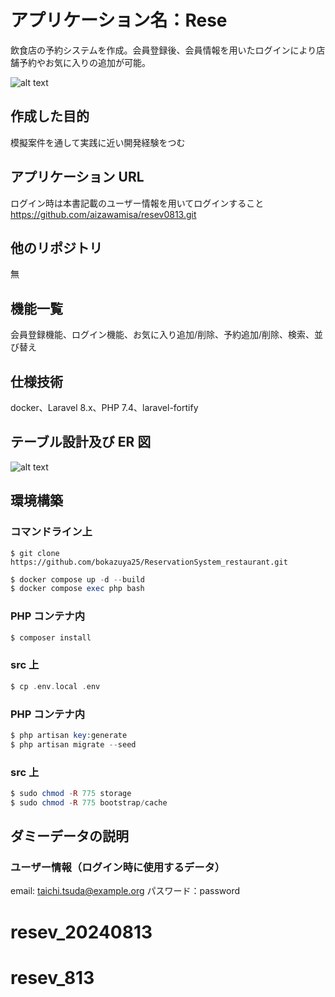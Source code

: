 # アプリケーション名：Rese

飲食店の予約システムを作成。会員登録後、会員情報を用いたログインにより店舗予約やお気に入りの追加が可能。

![alt text](src/public/images/home.png)

## 作成した目的

模擬案件を通して実践に近い開発経験をつむ

## アプリケーション URL

ログイン時は本書記載のユーザー情報を用いてログインすること
https://github.com/aizawamisa/resev0813.git

## 他のリポジトリ

無

## 機能一覧

会員登録機能、ログイン機能、お気に入り追加/削除、予約追加/削除、検索、並び替え

## 仕様技術

docker、Laravel 8.x、PHP 7.4、laravel-fortify

## テーブル設計及び ER 図

![alt text](src/public/images/table.png)

## 環境構築

### コマンドライン上

```
$ git clone https://github.com/bokazuya25/ReservationSystem_restaurant.git
```

```php
$ docker compose up -d --build
$ docker compose exec php bash
```

### PHP コンテナ内

```php
$ composer install
```

### src 上

```php
$ cp .env.local .env
```

### PHP コンテナ内

```php
$ php artisan key:generate
$ php artisan migrate --seed
```

### src 上

```php
$ sudo chmod -R 775 storage
$ sudo chmod -R 775 bootstrap/cache
```

## ダミーデータの説明

### ユーザー情報（ログイン時に使用するデータ）

email: taichi.tsuda@example.org
パスワード：password
# resev_20240813
# resev_813

